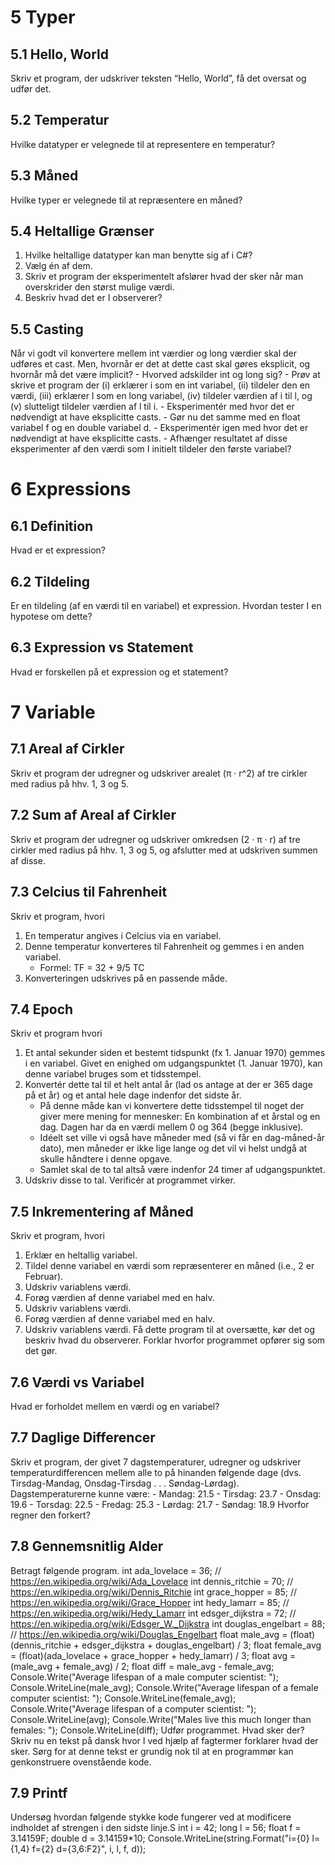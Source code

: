 # 5 Typer

## 5.1 Hello, World
Skriv et program, der udskriver teksten “Hello, World”, få det oversat og udfør det.
## 5.2 Temperatur
Hvilke datatyper er velegnede til at representere en temperatur?
## 5.3 Måned 
Hvilke typer er velegnede til at repræsentere en måned?
## 5.4 Heltallige Grænser
1. Hvilke heltallige datatyper kan man benytte sig af i C#?
2. Vælg én af dem.
3. Skriv et program der eksperimentelt afslører hvad der sker når man overskrider den størst mulige værdi.
4. Beskriv hvad det er I observerer?
## 5.5 Casting 
Når vi godt vil konvertere mellem int værdier og long værdier skal der udføres et cast. Men, hvornår er det at dette cast skal gøres eksplicit, og hvornår må det være implicit?
	- Hvorved adskilder int og long sig?
	- Prøv at skrive et program der (i) erklærer i som en int variabel, (ii) tildeler den en værdi, (iii) erklærer l som en long variabel, (iv) tildeler værdien af i til l, og (v) slutteligt tildeler værdien af l til i.
	- Eksperimentér med hvor det er nødvendigt at have eksplicitte casts.
	- Gør nu det samme med en float variabel f og en double variabel d.
	- Eksperimentér igen med hvor det er nødvendigt at have eksplicitte casts.
	- Afhænger resultatet af disse eksperimenter af den værdi som I initielt tildeler den første variabel?

# 6 Expressions

## 6.1 Definition
Hvad er et expression?
## 6.2 Tildeling
Er en tildeling (af en værdi til en variabel) et expression.
Hvordan tester I en hypotese om dette?
## 6.3 Expression vs Statement 
Hvad er forskellen på et expression og et statement?

# 7 Variable

## 7.1 Areal af Cirkler
Skriv et program der udregner og udskriver arealet (π · r^2) af tre cirkler med radius på hhv. 1, 3 og 5.
## 7.2 Sum af Areal af Cirkler
Skriv et program der udregner og udskriver omkredsen (2 · π · r) af tre cirkler med radius på hhv. 1, 3 og 5, og afslutter med at udskriven summen af disse.
## 7.3 Celcius til Fahrenheit 
Skriv et program, hvori
1. En temperatur angives i Celcius via en variabel.
2. Denne temperatur konverteres til Fahrenheit og gemmes i en anden variabel.
	- Formel: TF = 32 + 9/5 TC
3. Konverteringen udskrives på en passende måde.
## 7.4 Epoch
Skriv et program hvori
1. Et antal sekunder siden et bestemt tidspunkt (fx 1. Januar 1970) gemmes i en variabel. Givet en enighed om udgangspunktet (1. Januar 1970), kan denne variabel bruges som et tidsstempel.
2. Konvertér dette tal til et helt antal år (lad os antage at der er 365 dage på et år) og et antal hele dage indenfor det sidste år.
	- På denne måde kan vi konvertere dette tidsstempel til noget der giver mere mening for mennesker: En kombination af et årstal og en dag. Dagen har da en værdi mellem 0 og 364 (begge inklusive).
	- Idéelt set ville vi også have måneder med (så vi får en dag-måned-år dato), men måneder er ikke lige lange og det vil vi helst undgå at skulle håndtere i denne opgave.
	- Samlet skal de to tal altså være indenfor 24 timer af udgangspunktet.
4. Udskriv disse to tal.
Verificér at programmet virker.
## 7.5 Inkrementering af Måned
Skriv et program, hvori
1. Erklær en heltallig variabel.
2. Tildel denne variabel en værdi som repræsenterer en måned (i.e., 2 er Februar).
3. Udskriv variablens værdi.
4. Forøg værdien af denne variabel med en halv.
5. Udskriv variablens værdi.
6. Forøg værdien af denne variabel med en halv.
7. Udskriv variablens værdi.
Få dette program til at oversætte, kør det og beskriv hvad du observerer.
Forklar hvorfor programmet opfører sig som det gør.
## 7.6 Værdi vs Variabel
Hvad er forholdet mellem en værdi og en variabel?
## 7.7 Daglige Differencer
Skriv et program, der givet 7 dagstemperaturer, udregner og udskriver temperaturdifferencen mellem alle to på hinanden følgende dage (dvs. Tirsdag-Mandag, Onsdag-Tirsdag . . . Søndag-Lørdag).
Dagstemperaturerne kunne være:
	- Mandag: 21.5
	- Tirsdag: 23.7
	- Onsdag: 19.6
	- Torsdag: 22.5
	- Fredag: 25.3
	- Lørdag: 21.7
	- Søndag: 18.9
Hvorfor regner den forkert?
## 7.8 Gennemsnitlig Alder
Betragt følgende program.
	int ada_lovelace = 36; // https://en.wikipedia.org/wiki/Ada_Lovelace
	int dennis_ritchie = 70; // https://en.wikipedia.org/wiki/Dennis_Ritchie
	int grace_hopper = 85; // https://en.wikipedia.org/wiki/Grace_Hopper
	int hedy_lamarr = 85; // https://en.wikipedia.org/wiki/Hedy_Lamarr
	int edsger_dijkstra = 72; // https://en.wikipedia.org/wiki/Edsger_W._Dijkstra
	int douglas_engelbart = 88; // https://en.wikipedia.org/wiki/Douglas_Engelbart
	float male_avg = (float)(dennis_ritchie + edsger_dijkstra + douglas_engelbart) / 3;
	float female_avg = (float)(ada_lovelace + grace_hopper + hedy_lamarr) / 3;
	float avg = (male_avg + female_avg) / 2;
	float diff = male_avg - female_avg;
	Console.Write("Average lifespan of a male computer scientist: ");
	Console.WriteLine(male_avg);
	Console.Write("Average lifespan of a female computer scientist: ");
	Console.WriteLine(female_avg);
	Console.Write("Average lifespan of a computer scientist: ");
	Console.WriteLine(avg);
	Console.Write("Males live this much longer than females: ");
	Console.WriteLine(diff);
Udfør programmet. Hvad sker der?
Skriv nu en tekst på dansk hvor I ved hjælp af fagtermer forklarer hvad der sker. Sørg for at denne tekst er grundig nok til at en programmør kan genkonstruere ovenstående kode.
## 7.9 Printf
Undersøg hvordan følgende stykke kode fungerer ved at modificere indholdet af strengen i den sidste linje.S
	int i = 42;
	long l = 56;
	float f = 3.14159F;
	double d = 3.14159*10;
	Console.WriteLine(string.Format("i={0} l={1,4} f={2} d={3,6:F2}", i, l, f, d));
	